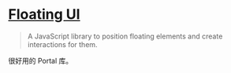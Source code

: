 # [Floating UI](https://floating-ui.com/)
> A JavaScript library to position floating elements and create interactions for them.

很好用的 Portal 库。